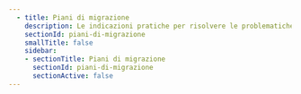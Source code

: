 ```yaml
---
  - title: Piani di migrazione
    description: Le indicazioni pratiche per risolvere le problematiche relative ai piani di migrazione
    sectionId: piani-di-migrazione
    smallTitle: false
    sidebar:
    - sectionTitle: Piani di migrazione
      sectionId: piani-di-migrazione
      sectionActive: false
---
```

